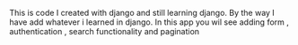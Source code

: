 This is code I created with django and still learning django. By the way I have add whatever i learned in django. In this app you wil see adding form , authentication , search functionality and pagination
